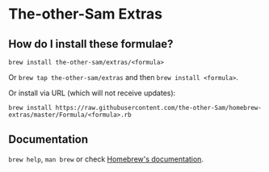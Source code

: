 # The-other-Sam Extras

## How do I install these formulae?
`brew install the-other-sam/extras/<formula>`

Or `brew tap the-other-sam/extras` and then `brew install <formula>`.

Or install via URL (which will not receive updates):

```
brew install https://raw.githubusercontent.com/the-other-Sam/homebrew-extras/master/Formula/<formula>.rb
```

## Documentation
`brew help`, `man brew` or check [Homebrew's documentation](https://docs.brew.sh).
